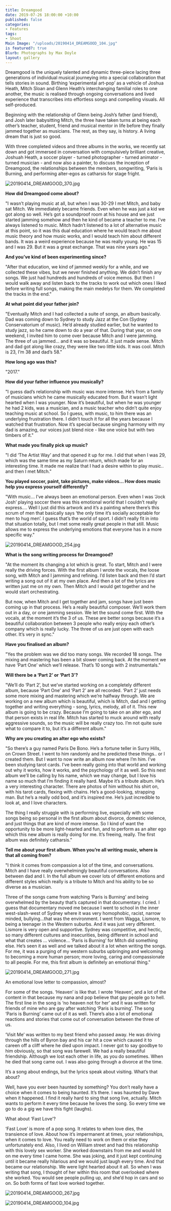 ```yaml
---
title: Dreamgood
date: 2019-07-26 18:00:00 +10:00
published: false
categories:
- Features
tags:
- Shoot
Main Image: "/uploads/20190414_DREAMGOOD_104.jpg"
is featured?: true
Blurb: Photographs by Max Doyle
layout: gallery
---
```


Dreamgood is the uniquely talented and dynamic three-piece lacing three generations of individual musical journeying into a special collaboration that tells stories in sound. Birthing ‘experimental art-pop’ as a vehicle of Joshua Heath, Mitch Sloan and Glenn Heath’s interchanging familial roles to one another, the music is realised through ongoing conversations and lived experience that transcribes into effortless songs and compelling visuals. All self-produced.

Beginning with the relationship of Glenn being Josh’s father (and friend), and Josh later babysitting Mitch, the three have taken turns at being each other’s teacher, student, friend and musical mentor in life before they finally jammed together as musicians. The rest, as they say, is history. A living dream that is just so good.

With three completed videos and three albums in the works, we recently sat down and got immersed in conversation with compulsively brilliant creative, Joshuah Heath, a soccer player - turned photographer - turned animator - turned musician - and now also a painter, to discuss the inception of Dreamgood, the relationships between the members, songwriting, ‘Paris is Burning, and performing alter-egos as catharsis for stage fright. 

![20190414_DREAMGOOD_370.jpg](/uploads/20190414_DREAMGOOD_370.jpg)

**How did Dreamgood come about?**
 
"I wasn’t playing music at all, but when I was 30-29 I met Mitch, and baby sat Mitch. We immediately became friends. Even when he was just a kid we got along so well. He’s got a soundproof room at his house and we just started jamming somehow and then he kind of became a teacher to me. I’ve always listened to music. Mitch hadn’t listened to a lot of alternative music at this point, so it was this dual education where he would teach me about music theory and how music works, and I would teach him about different bands. It was a weird experience because he was really young. He was 15 and I was 29. But it was a great exchange. That was nine years ago."


**And you’ve kind of been experimenting since?**

"After that education, we kind of jammed weekly for a while, and we collected these vibes, but we never finished anything. We didn’t finish any songs. We just had hundreds and hundreds of voice memos. But then I would walk away and listen back to the tracks to work out which ones I liked before writing full songs, making the main medelys for them. We completed the tracks in the end."

 
**At what point did your father join?**

"Eventually Mitch and I had collected a suite of songs, an album basically. Dad was coming down to Sydney to study Jazz at the Con (Sydney Conservatorium of music). He’d already studied earlier, but he wanted to study jazz, so he came down to do a year of that. During that year, on one weekend, I invited him to come over because Mitch and I were jamming. The three of us jammed... and it was so beautiful. It just made sense. Mitch and dad got along like crazy, they were like two little kids. It was cool. Mitch is 23, I’m 38 and dad’s 58."


**How long ago was this?**
 
"2017."


**How did your father influence you musically?**

"I guess dad’s relationship with music was more intense. He’s from a family of musicians which he came musically educated from. But it wasn’t light hearted when I was younger. Now it’s beautiful, but when he was younger he had 2 kids, was a musician, and a music teacher who didn’t quite enjoy teaching music at school. So I guess, with music, to him there was an underlying frustration there. I didn’t touch it for all the years because I watched that frustration. Now it’s special because singing harmony with my dad is amazing, our voices just blend nice - like one voice but with two timbers of it."


**What made you finally pick up music?**

"I did ‘The Artist Way’ and that opened it up for me. I did that when I was 29, which was the same time as my Saturn return, which made for an interesting time. It made me realize that I had a desire within to play music.. and then I met Mitch." 
 

**You played soccer, paint, take pictures, make videos… How does music help you express yourself differently?**

"With music... I’ve always been an emotional person. Even when I was ‘Jock Josh’ playing soccer there was this emotional world that I couldn’t really express…. Well I just did this artwork and it’s a painting where there’s this scrum of men that basically says ‘the only time it’s socially acceptable for men to hug men’. I guess that’s the world of sport. I didn’t really fit in into that situation totally, but I met some really great people in that still. Music allows me to express the underlying emotions that everyone has in a more specific way."

![20190414_DREAMGOOD_254.jpg](/uploads/20190414_DREAMGOOD_254.jpg)

**What is the song writing process for Dreamgood?**

"At the moment its changing a lot which is great. To start, Mitch and I were really the driving forces. With the first album I wrote the vocals, the loose song, with Mitch and I jamming and refining. I’d listen back and then I’d start writing a song out of it at my own place. And then a lot of the lyrics are written just me on my own. Then Mitch and I would get together and he would start orchestrating. 

But now, when Mitch and I get together and jam, songs have just been coming up in that process. He’s a really beautiful composer. We’ll work them out in a day, or one jamming session. We let the sound come first. With the vocals, at the moment it’s the 3 of us. These are better songs because it’s a beautiful collaboration between 3 people who really enjoy each other’s company which is really lucky. The three of us are just open with each other. It’s very in sync." 


**Have you finalised an album?**

"Yes the problem was we did too many songs. We recorded 18 songs. The mixing and mastering has been a bit slower coming back. At the moment we have ‘Part One’ which we’ll release. That’s 10 songs with 2 instrumentals." 


**Will there be a ‘Part 2’ or ‘Part 3’?**

"We’ll do ‘Part 2’, but we’ve started working on a completely different album, because ‘Part One’ and ‘Part 2’ are all recorded. ‘Part 2’ just needs some more mixing and mastering which we’re halfway through. We are working on a new album which is beautiful, which is Mitch, dad and I getting together and writing everything - song, lyrics, melody, all of it. This new album is going to be crazy. Because I’m going to take on an alter ego, and that person exists in real life. Mitch has started to muck around with really aggressive sounds, so the music will be really crazy too. I’m not quite sure what to compare it to, but it’s a different album."
 

**Why are you creating an alter ego who exists?** 

"So there’s a guy named Paris De Bono. He’s a fortune teller in Surry Hills, on Crown Street. I went to him randomly and he predicted these things.. or I created them. But I want to now write an album now where I’m him. I’ve been studying tarot cards. I’ve been really going into that world and working out why it works, how it works, and the psychology of it as well. So this next album we’ll be calling by his name, which we may change, but I love his name so much that I’m finding it really hard. Maybe it’s a tribute album. He’s a very interesting character. There are photos of him without his shirt on, with his tarot cards, flexing with chains. He’s a good-looking, strapping man. But he’s a really odd bod, and it’s inspired me. He’s just incredible to look at, and I love characters. 

The thing I really struggle with is performing live, especially with some songs being so personal in the first album about divorce, domestic violence, and just things that are kind of more intense. So I kind of want the opportunity to be more light-hearted and fun, and to perform as an alter ego which this new album is really doing for me. It’s freeing, really. The first album was definitely catharsis."

 
**Tell me about your first album. When you’re all writing music, where is that all coming from?**

"I think it comes from compassion a lot of the time, and conversations. Mitch and I have really overwhelmingly beautiful conversations. Also between dad and I. In the full album we cover lots of different emotions and different styles which really is a tribute to Mitch and his ability to be so diverse as a musician. 


Three of the songs came from watching ‘Paris is Burning’ and being overwhelmed by the beauty that’s captured in that documentary. I cried. I guess that documentary moved me because I went to school in the inner west-slash-west of Sydney where it was very homophobic, racist, narrow minded, bullying...that was the environment. I went from Wagga, Lismore, to being a teenager in the Western suburbs. And it was just very different. Lismore is very open and supportive. Sydney was competitive, and hectic, so many different cultures and insecurities, being different in school and what that creates … violence… ‘Paris is Burning’ for Mitch did something else. He’s seen it as well and we talked about it a lot when writing the songs. For me, it was a purging of my western suburbs upbringing and welcoming to becoming a more human person; more loving, caring and compassionate to all people. For me, this first album is definitely an emotional thing."


![20190414_DREAMGOOD_271.jpg](/uploads/20190414_DREAMGOOD_271.jpg)

An emotional love letter to compassion, almost?

For some of the songs. ‘Heaven’ is like that. I wrote ‘Heaven’, and a lot of the content in that because my nana and pop believe that gay people go to hell. The first line in the song is ‘no heaven not for her’ and it was written for friends of mine who are gay after watching ‘Paris is burning’. The song ‘Paris is Burning’ came out of it as well. There’s also a lot of emotional reactions and stories that come out of conversation between the three of us.

‘Visit Me’ was written to my best friend who passed away. He was driving through the hills of Byron bay and his car hit a cow which caused it to careen off a cliff where he died upon impact. I never got to say goodbye to him obviously, so that song was farewell. We had a really beautiful friendship. Although we lost each other in life, as you do sometimes. When he died that song came out. I was also going through a divorce at the time.


It’s a song about endings, but the lyrics speak about visiting. What’s that about?
 
Well, have you ever been haunted by something? You don’t really have a choice when it comes to being haunted. It’s there. I was haunted by Dave when it happened. I find it really hard to sing that song live, actually. Mitch wants to perform it every time because he loves the song. So every time we go to do a gig we have this fight (laughs).


 
What about ‘Fast Love’?

‘Fast Love’ is more of a pop song. It relates to when love dies, the transience of love. About how it’s impermanent at times, your relationships, when it comes to love. You really need to work on them or else they unfortunately end. Also, I lived on William street and had this relationship with this lovely sex worker. She worked downstairs from me and would hit on me every time I came home. She was joking, and it just kept continuing until it became really hilarious and we would just laugh every time. And that became our relationship. We were light hearted about it all. So when I was writing that song, I thought of her within this room that overlooked where she worked. You would see people pulling up, and she’d hop in cars and so on. So both forms of fast love worked together.



![20190414_DREAMGOOD_267.jpg](/uploads/20190414_DREAMGOOD_267.jpg)

![20190414_DREAMGOOD_104.jpg](/uploads/20190414_DREAMGOOD_104.jpg)